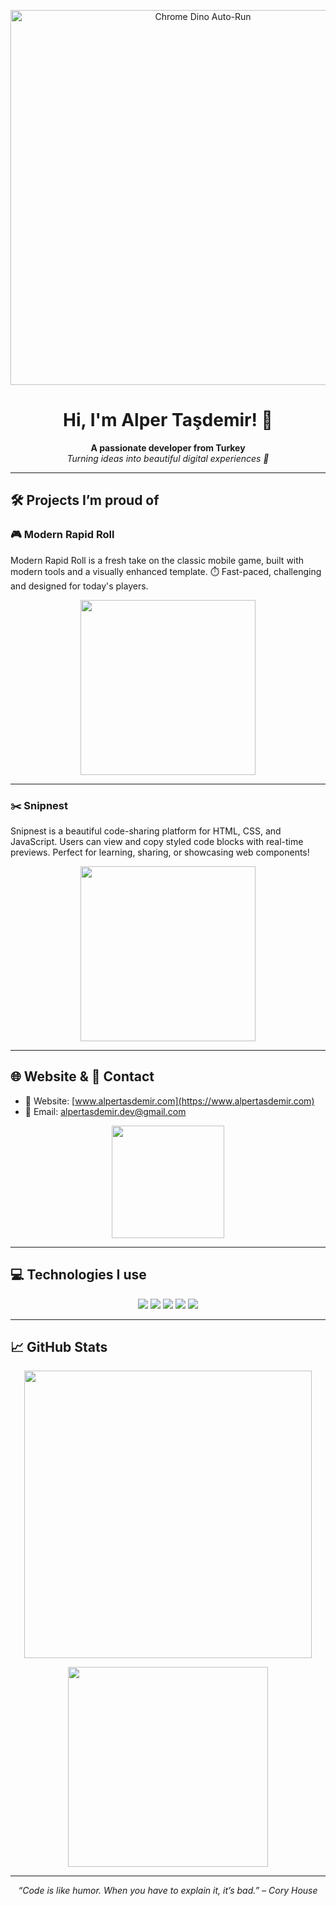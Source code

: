 <p align="center">
  <img src="https://miro.medium.com/v2/resize:fit:750/format:webp/1*82D2cg8Gpe9CVISaph6RPg.gif" width="600" alt="Chrome Dino Auto-Run" />
</p>

<h1 align="center">Hi, I'm Alper Taşdemir! 👋</h1>

<p align="center">
  <b>A passionate developer from Turkey</b><br>
  <i>Turning ideas into beautiful digital experiences 🚀</i>
</p>

---

## 🛠️ Projects I’m proud of

### 🎮 Modern Rapid Roll  
<p>
Modern Rapid Roll is a fresh take on the classic mobile game, built with modern tools and a visually enhanced template.  
⏱️ Fast-paced, challenging and designed for today's players.  
</p>

<p align="center">
  <img src="https://media.giphy.com/media/v1.Y2lkPTc5MGI3NjExYm13azRxc2ZkNTA3amI5NGI0NjJ1bmU1N2ltYW5oMHJwazgwbDYxeCZlcD12MV9naWZzX3NlYXJjaCZjdD1n/tXL4FHPSnVJ0A/giphy.gif" width="280" />
</p>

---

### ✂️ Snipnest  
<p>
Snipnest is a beautiful code-sharing platform for HTML, CSS, and JavaScript.  
Users can view and copy styled code blocks with real-time previews.  
Perfect for learning, sharing, or showcasing web components!
</p>

<p align="center">
  <img src="https://media.giphy.com/media/v1.Y2lkPTc5MGI3NjExbWY3Njh1dTRsOG1ncndmMWZvdzFka3k5Y3I5a2pkMnh2NGp0ZHN1diZlcD12MV9naWZzX3NlYXJjaCZjdD1n/v1P5L8ZPC7n0I/giphy.gif" width="280" />
</p>

---

## 🌐 Website & 📧 Contact

- 🔗 Website: [www.alpertasdemir.com](https://www.alpertasdemir.com)  
- 📧 Email: alpertasdemir.dev@gmail.com

<p align="center">
  <img src="https://media.giphy.com/media/3oriO0OEd9QIDdllqo/giphy.gif" width="180" />
</p>

---

## 💻 Technologies I use

<p align="center">
  <img src="https://img.shields.io/badge/HTML5-E34F26?style=for-the-badge&logo=html5&logoColor=white" />
  <img src="https://img.shields.io/badge/CSS3-1572B6?style=for-the-badge&logo=css3&logoColor=white" />
  <img src="https://img.shields.io/badge/JavaScript-F7DF1E?style=for-the-badge&logo=javascript&logoColor=black" />
  <img src="https://img.shields.io/badge/C%23-239120?style=for-the-badge&logo=c-sharp&logoColor=white" />
  <img src="https://img.shields.io/badge/Unity-100000?style=for-the-badge&logo=unity&logoColor=white" />
</p>

---

## 📈 GitHub Stats

<p align="center">
  <img src="https://github-readme-stats.vercel.app/api?username=AlperT-Code&show_icons=true&theme=tokyonight" width="460" />
</p>

<p align="center">
  <img src="https://github-readme-stats.vercel.app/api/top-langs/?username=AlperT-Code&layout=compact&theme=tokyonight" width="320" />
</p>

---

<p align="center">
  <i>“Code is like humor. When you have to explain it, it’s bad.” – Cory House</i>
</p>

